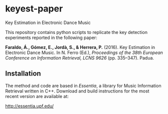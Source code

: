# keyest-paper
Key Estimation in Electronic Dance Music

This repository contains python scripts to replicate the key detection experiments reported in the following paper:

**Faraldo, Á., Gómez, E., Jordà, S., & Herrera, P.** (2016). Key Estimation in Electronic Dance Music.
In N. Ferro (Ed.), *Proceedings of the 38th European Conference on Information Retrieval, LCNS 9626* (pp. 335–347). Padua.

## Installation

The method and code are based in *Essentia*, a library for Music Information Retrieval written in C++. 
Download and build instructions for the most recent version are available at:

http://essentia.upf.edu/
